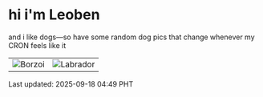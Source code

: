 # hi i'm Leoben

and i like dogs—so have some random dog pics that change whenever my CRON feels like it

|  |  |
|--------|----------|
| ![Borzoi](https://random-dog-vercel.vercel.app/api/random-borzoi?v=1758142149) | ![Labrador](https://random-dog-vercel.vercel.app/api/random-labrador?v=1758142149) |

Last updated: 2025-09-18 04:49 PHT
